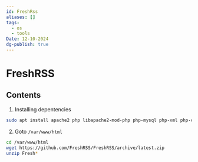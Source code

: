 ```yaml
---
id: FreshRss
aliases: []
tags:
  - os
  - tools
Date: 12-10-2024
dg-publish: true
---
```

# FreshRSS

## Contents

1. Installing depentencies

```bash
sudo apt install apache2 php libapache2-mod-php php-mysql php-xml php-curl php-mbstring git

```

2. Goto `/var/www/html`

```bash
cd /var/www/html
wget https://github.com/FreshRSS/FreshRSS/archive/latest.zip
unzip Fresh*

```
